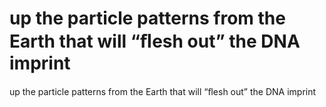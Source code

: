 # up the particle patterns from the Earth that will “ﬂesh out” the DNA imprint

up the particle patterns from the Earth that will “ﬂesh out” the DNA imprint